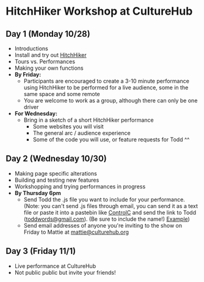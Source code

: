 # HitchHiker Workshop at CultureHub

## Day 1 (Monday 10/28)
- Introductions
- Install and try out [HitchHiker](https://github.com/toddwords/HitchHiker)
- Tours vs. Performances
- Making your own functions
- **By Friday:**
  - Participants are encouraged to create a 3-10 minute performance using HitchHiker to be performed for a live audience, some in the same space and some remote
  - You are welcome to work as a group, although there can only be one driver
- **For Wednesday:**
  - Bring in a sketch of a short HitchHiker performance
    - Some websites you will visit
    - The general arc / audience experience
    - Some of the code you will use, or feature requests for Todd ^^

## Day 2 (Wednesday 10/30)
- Making page specific alterations
- Building and testing new features
- Workshopping and trying performances in progress
- **By Thursday 6pm**
  - Send Todd the .js file you want to include for your performance. (Note: you can't send .js files through email, you can send it as a text file or paste it into a pastebin like [ControlC](https://controlc.com/) and send the link to Todd (toddwords@gmail.com). (Be sure to include the name!) [Example](https://controlc.com/08dad594))
  - Send email addresses of anyone you're inviting to the show on Friday to Mattie at mattie@culturehub.org


## Day 3 (Friday 11/1)
- Live performance at CultureHub
- Not public public but invite your friends!
